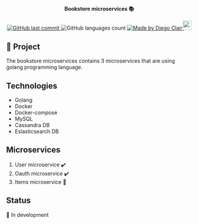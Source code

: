 <h4 align="center"> 
	Bookstore microservices 📚 
</h4>
<p align="center">
	
  <a href="https://github.com/diegoclair/next-level-week/commits/master">
    <img alt="GitHub last commit" src="https://img.shields.io/github/last-commit/diegoclair/bookstore_microservices?label=Last%20commit">
  </a>

  <img alt="GitHub languages count" src="https://img.shields.io/github/languages/count/diegoclair/bookstore_microservices">
  
  <a href="https://www.linkedin.com/in/diegoclair/">
    <img alt="Made by Diego Clair" src="https://img.shields.io/badge/Made%20by-Diego%20Clair-informational">
    <img src="https://img.icons8.com/color/2x/linkedin.png" width="24px" height="25.1px" style="margin-left:-3px; margin-bottom: -2.9px">
  </a>

</p>


## 📝 Project
The bookstore microservices contains 3 microservices that are using golang programming language.

## Technologies
* Golang
* Docker
* Docker-compose
* MySQL
* Cassandra DB
* Eslasticsearch DB

## Microservices
1) User microservice ✔️
2) Oauth microservice ✔️
3) Items microservice 🚧


## Status
🚧 In development 
